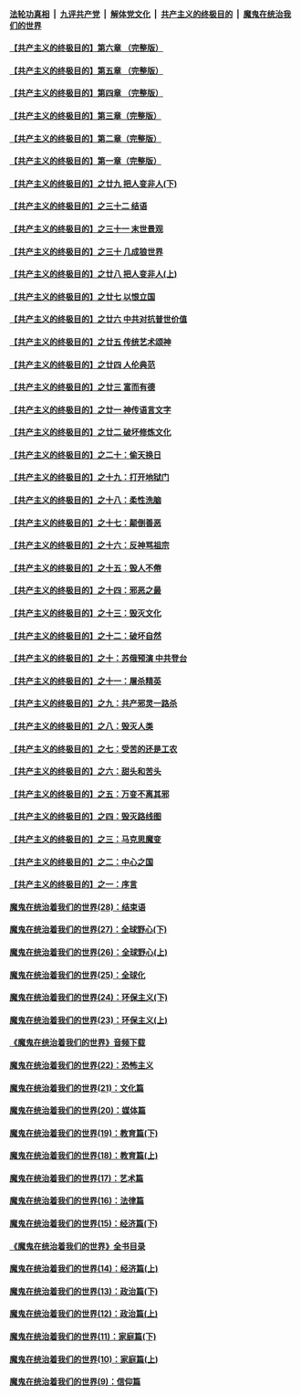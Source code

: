 

####  [法轮功真相](../../../../basic/blob/master/README.md?t=06141702) &nbsp;|&nbsp; [九评共产党](../../../../9ping.md/blob/master/README.md?t=06141702) &nbsp;|&nbsp; [解体党文化](../../../../jtdwh.md/blob/master/README.md?t=06141702)  &nbsp;|&nbsp; [共产主义的终极目的](../../../../gczydzjmd.md/blob/master/README.md?t=06141702) &nbsp;|&nbsp; [魔鬼在统治我们的世界](../../../../mgztzwmdsj.md/blob/master/README.md?t=06141702) 

#### [【共产主义的终极目的】第六章 （完整版）](../pages/nsc422/n11428913.md?t=06141702) 

#### [【共产主义的终极目的】第五章 （完整版）](../pages/nsc422/n11428912.md?t=06141702) 

#### [【共产主义的终极目的】第四章 （完整版）](../pages/nsc422/n11428907.md?t=06141702) 

#### [【共产主义的终极目的】第三章（完整版）](../pages/nsc422/n11428848.md?t=06141702) 

#### [【共产主义的终极目的】第二章（完整版）](../pages/nsc422/n11428831.md?t=06141702) 

#### [【共产主义的终极目的】第一章（完整版）](../pages/nsc422/n11417651.md?t=06141702) 

#### [【共产主义的终极目的】之廿九 把人变非人(下)](../pages/nsc422/n11344140.md?t=06141702) 

#### [【共产主义的终极目的】之三十二 结语](../pages/nsc422/n11360535.md?t=06141702) 

#### [【共产主义的终极目的】之三十一 末世景观](../pages/nsc422/n11351129.md?t=06141702) 

#### [【共产主义的终极目的】之三十 几成狼世界](../pages/nsc422/n11348280.md?t=06141702) 

#### [【共产主义的终极目的】之廿八 把人变非人(上)](../pages/nsc422/n11340492.md?t=06141702) 

#### [【共产主义的终极目的】之廿七 以恨立国](../pages/nsc422/n11336944.md?t=06141702) 

#### [【共产主义的终极目的】之廿六 中共对抗普世价值](../pages/nsc422/n11324785.md?t=06141702) 

#### [【共产主义的终极目的】之廿五 传统艺术颂神](../pages/nsc422/n11296396.md?t=06141702) 

#### [【共产主义的终极目的】之廿四 人伦典范](../pages/nsc422/n11296397.md?t=06141702) 

#### [【共产主义的终极目的】之廿三 富而有德](../pages/nsc422/n11283598.md?t=06141702) 

#### [【共产主义的终极目的】之廿一 神传语言文字](../pages/nsc422/n11263265.md?t=06141702) 

#### [【共产主义的终极目的】之廿二 破坏修炼文化](../pages/nsc422/n11245728.md?t=06141702) 

#### [【共产主义的终极目的】之二十：偷天换日](../pages/nsc422/n11238846.md?t=06141702) 

#### [【共产主义的终极目的】之十九：打开地狱门](../pages/nsc422/n11206376.md?t=06141702) 

#### [【共产主义的终极目的】之十八：柔性洗脑](../pages/nsc422/n11199994.md?t=06141702) 

#### [【共产主义的终极目的】之十七：颠倒善恶](../pages/nsc422/n11179782.md?t=06141702) 

#### [【共产主义的终极目的】之十六：反神骂祖宗](../pages/nsc422/n11166798.md?t=06141702) 

#### [【共产主义的终极目的】之十五：毁人不倦](../pages/nsc422/n11166792.md?t=06141702) 

#### [【共产主义的终极目的】之十四：邪恶之最](../pages/nsc422/n11150249.md?t=06141702) 

#### [【共产主义的终极目的】之十三：毁灭文化](../pages/nsc422/n11135227.md?t=06141702) 

#### [【共产主义的终极目的】之十二：破坏自然](../pages/nsc422/n11135214.md?t=06141702) 

#### [【共产主义的终极目的】之十：苏俄预演 中共登台](../pages/nsc422/n11118424.md?t=06141702) 

#### [【共产主义的终极目的】之十一：屠杀精英](../pages/nsc422/n11118442.md?t=06141702) 

#### [【共产主义的终极目的】之九：共产邪灵一路杀](../pages/nsc422/n11114139.md?t=06141702) 

#### [【共产主义的终极目的】之八：毁灭人类](../pages/nsc422/n11108503.md?t=06141702) 

#### [【共产主义的终极目的】之七：受苦的还是工农](../pages/nsc422/n11101809.md?t=06141702) 

#### [【共产主义的终极目的】之六：甜头和苦头](../pages/nsc422/n11096971.md?t=06141702) 

#### [【共产主义的终极目的】之五：万变不离其邪](../pages/nsc422/n11091285.md?t=06141702) 

#### [【共产主义的终极目的】之四：毁灭路线图](../pages/nsc422/n11086284.md?t=06141702) 

#### [【共产主义的终极目的】之三：马克思魔变](../pages/nsc422/n11061941.md?t=06141702) 

#### [【共产主义的终极目的】之二：中心之国](../pages/nsc422/n11047728.md?t=06141702) 

#### [【共产主义的终极目的】之一：序言](../pages/nsc422/n11086077.md?t=06141702) 

#### [魔鬼在统治着我们的世界(28)：结束语](../pages/nsc422/n10936246.md?t=06141702) 

#### [魔鬼在统治着我们的世界(27)：全球野心(下)](../pages/nsc422/n10928319.md?t=06141702) 

#### [魔鬼在统治着我们的世界(26)：全球野心(上)](../pages/nsc422/n10900318.md?t=06141702) 

#### [魔鬼在统治着我们的世界(25)：全球化](../pages/nsc422/n10788205.md?t=06141702) 

#### [魔鬼在统治着我们的世界(24)：环保主义(下)](../pages/nsc422/n10695307.md?t=06141702) 

#### [魔鬼在统治着我们的世界(23)：环保主义(上)](../pages/nsc422/n10688613.md?t=06141702) 

#### [《魔鬼在统治着我们的世界》音频下载](../pages/nsc422/n10635553.md?t=06141702) 

#### [魔鬼在统治着我们的世界(22)：恐怖主义](../pages/nsc422/n10614727.md?t=06141702) 

#### [魔鬼在统治着我们的世界(21)：文化篇](../pages/nsc422/n10597706.md?t=06141702) 

#### [魔鬼在统治着我们的世界(20)：媒体篇](../pages/nsc422/n10586579.md?t=06141702) 

#### [魔鬼在统治着我们的世界(19)：教育篇(下)](../pages/nsc422/n10564808.md?t=06141702) 

#### [魔鬼在统治着我们的世界(18)：教育篇(上)](../pages/nsc422/n10526970.md?t=06141702) 

#### [魔鬼在统治着我们的世界(17)：艺术篇](../pages/nsc422/n10499093.md?t=06141702) 

#### [魔鬼在统治着我们的世界(16)：法律篇](../pages/nsc422/n10485969.md?t=06141702) 

#### [魔鬼在统治着我们的世界(15)：经济篇(下)](../pages/nsc422/n10469975.md?t=06141702) 

#### [《魔鬼在统治着我们的世界》全书目录](../pages/nsc422/n10464261.md?t=06141702) 

#### [魔鬼在统治着我们的世界(14)：经济篇(上)](../pages/nsc422/n10457370.md?t=06141702) 

#### [魔鬼在统治着我们的世界(13)：政治篇(下)](../pages/nsc422/n10448270.md?t=06141702) 

#### [魔鬼在统治着我们的世界(12)：政治篇(上)](../pages/nsc422/n10444576.md?t=06141702) 

#### [魔鬼在统治着我们的世界(11)：家庭篇(下)](../pages/nsc422/n10440961.md?t=06141702) 

#### [魔鬼在统治着我们的世界(10)：家庭篇(上)](../pages/nsc422/n10435448.md?t=06141702) 

#### [魔鬼在统治着我们的世界(9)：信仰篇](../pages/nsc422/n10432159.md?t=06141702) 


